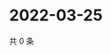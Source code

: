 # 2022-03-25

共 0 条

<!-- BEGIN WEIBO -->
<!-- 最后更新时间 Fri Mar 25 2022 14:19:47 GMT+0800 (China Standard Time) -->

<!-- END WEIBO -->

